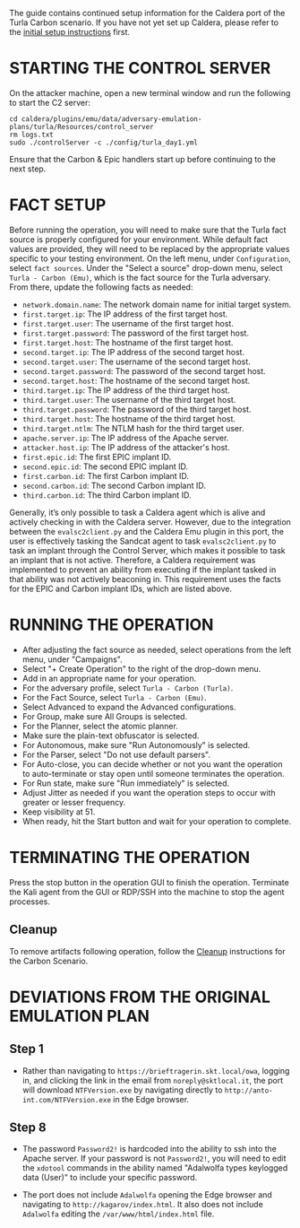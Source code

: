 The guide contains continued setup information for the Caldera port of the Turla Carbon scenario. If you have not yet set up Caldera, please refer to the [initial setup instructions](Emulation_Plan_yaml_README6.md) first.

# STARTING THE CONTROL SERVER
On the attacker machine, open a new terminal window and run the following to start the C2 server: 
```
cd caldera/plugins/emu/data/adversary-emulation-plans/turla/Resources/control_server
rm logs.txt
sudo ./controlServer -c ./config/turla_day1.yml
```
Ensure that the Carbon & Epic handlers start up before continuing to the next step. 

# FACT SETUP

Before running the operation, you will need to make sure that the Turla fact source is properly configured for your environment. While default fact values are provided, they will need to be replaced by the appropriate values specific to your testing environment. On the left menu, under `Configuration`, select `fact sources`. Under the "Select a source" drop-down menu, select `Turla - Carbon (Emu)`, which is the fact source for the Turla adversary. From there, update the following facts as needed:

- `network.domain.name`:  The network domain name for initial target system.
- `first.target.ip`: The IP address of the first target host.
- `first.target.user`: The username of the first target host.
- `first.target.password`: The password of the first target host.
- `first.target.host`: The hostname of the first target host.
- `second.target.ip`:  The IP address of the second target host.
- `second.target.user`: The username of the second target host.
- `second.target.password`: The password of the second target host.
- `second.target.host`: The hostname of the second target host.
- `third.target.ip`: The IP address of the third target host.
- `third.target.user`: The username of the third target host.
- `third.target.password`: The password of the third target host.
- `third.target.host`: The hostname of the third target host.
- `third.target.ntlm`: The NTLM hash for the third target user.
- `apache.server.ip`: The IP address of the Apache server.
- `attacker.host.ip`: The IP address of the attacker's host.
- `first.epic.id`: The first EPIC implant ID.
- `second.epic.id`: The second EPIC implant ID.
- `first.carbon.id`: The first Carbon implant ID.
- `second.carbon.id`: The second Carbon implant ID.
- `third.carbon.id`: The third Carbon implant ID.

Generally, it’s only possible to task a Caldera agent which is alive and actively checking in with the Caldera server. However, due to the integration between the `evalsc2client.py` and the Caldera Emu plugin in this port, the user is effectively tasking the Sandcat agent to task `evalsc2client.py` to task an implant through the Control Server, which makes it possible to task an implant that is not active. Therefore, a Caldera requirement was implemented to prevent an ability from executing if the implant tasked in that ability was not actively beaconing in. This requirement uses the facts for the EPIC and Carbon implant IDs, which are listed above.

# RUNNING THE OPERATION

- After adjusting the fact source as needed, select operations from the left menu, under "Campaigns".
- Select "+ Create Operation" to the right of the drop-down menu.
- Add in an appropriate name for your operation.
- For the adversary profile, select `Turla - Carbon (Turla)`.
- For the Fact Source, select `Turla - Carbon (Emu)`.
- Select Advanced to expand the Advanced configurations.
- For Group, make sure All Groups is selected.
- For the Planner, select the atomic planner.
- Make sure the plain-text obfuscator is selected.
- For Autonomous, make sure "Run Autonomously" is selected.
- For the Parser, select "Do not use default parsers".
- For Auto-close, you can decide whether or not you want the operation to auto-terminate or stay open until someone terminates the operation.
- For Run state, make sure "Run immediately" is selected.
- Adjust Jitter as needed if you want the operation steps to occur with greater or lesser frequency.
- Keep visibility at 51.
- When ready, hit the Start button and wait for your operation to complete.

# TERMINATING THE OPERATION

Press the stop button in the operation GUI to finish the operation. Terminate the Kali agent from the GUI or RDP/SSH into the machine to stop the agent processes.

## Cleanup
To remove artifacts following operation, follow the [Cleanup](README.md#carbon-scenario) instructions for the Carbon Scenario.

# DEVIATIONS FROM THE ORIGINAL EMULATION PLAN

## Step 1
 - Rather than navigating to `https://brieftragerin.skt.local/owa`, logging in, and clicking the link in the email from `noreply@sktlocal.it`, the port will download `NTFVersion.exe` by navigating directly to `http://anto-int.com/NTFVersion.exe` in the Edge browser. 

## Step 8
- The password `Password2!` is hardcoded into the ability to ssh into the Apache server. If your password is not `Password2!`, you will need to edit the `xdotool` commands in the ability named "Adalwolfa types keylogged data (User)" to include your specific password.

- The port does not include `Adalwolfa` opening the Edge browser and navigating to `http://kagarov/index.html`. It also does not include `Adalwolfa` editing the `/var/www/html/index.html` file.


